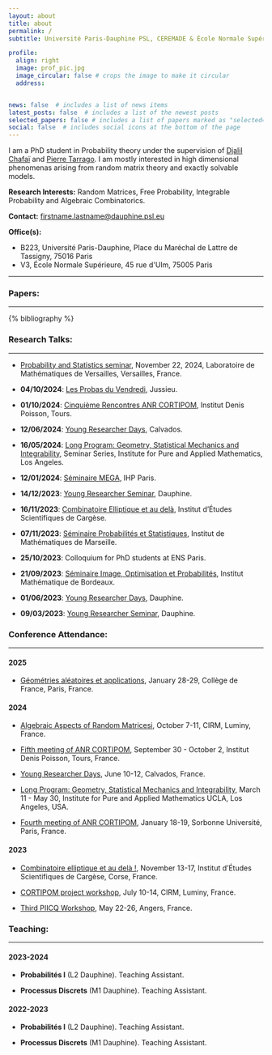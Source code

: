 ```yaml
---
layout: about
title: about
permalink: /
subtitle: Université Paris-Dauphine PSL, CEREMADE & École Normale Supérieure, DMA.

profile:
  align: right
  image: prof_pic.jpg
  image_circular: false # crops the image to make it circular
  address: 


news: false  # includes a list of news items
latest_posts: false  # includes a list of the newest posts
selected_papers: false # includes a list of papers marked as "selected={true}"
social: false  # includes social icons at the bottom of the page
---
```


I am a PhD student in Probability theory under the supervision of [Djalil Chafaï](https://djalil.chafai.net/wiki/) and [Pierre Tarrago](http://tarrago.perso.math.cnrs.fr). I am mostly interested in high dimensional phenomenas arising from random matrix theory and exactly solvable models. 

**Research Interests:** Random Matrices, Free Probability, Integrable Probability and Algebraic Combinatorics.

**Contact:** firstname.lastname@dauphine.psl.eu

**Office(s):** 
- B223, Université Paris-Dauphine, Place du Maréchal de Lattre de Tassigny, 75016 Paris
- V3, École Normale Supérieure, 45 rue d'Ulm, 75005 Paris

---

### Papers:
---

  
{% bibliography %}


 

### Research Talks:
---

- [Probability and Statistics seminar](https://lmv.math.cnrs.fr/seminaires/seminaires/), November 22, 2024, 
Laboratoire de Mathématiques de Versailles, Versailles, France. 

- **04/10/2024**: [Les Probas du Vendredi](https://www.lpsm.paris/seminaires/probasduvendredi/index), Jussieu.

- **01/10/2024**: [Cinquième Rencontres ANR CORTIPOM](https://idpoisson.fr/rostam/post/cortipom_automne_24/), Institut Denis Poisson, Tours. 

- **12/06/2024**: [Young Researcher Days](https://sites.google.com/view/young-researchers-days/), Calvados.

- **16/05/2024**: [Long Program: Geometry, Statistical Mechanics and Integrability](https://www.ipam.ucla.edu/programs/long-programs/geometry-statistical-mechanics-and-integrability/), Seminar Series, Institute for Pure and Applied Mathematics, Los Angeles.

- **12/01/2024**: [Séminaire MEGA](https://www.ceremade.dauphine.fr/dokuwiki/mega:seminaire), IHP Paris.

- **14/12/2023**: [Young Researcher Seminar](https://www.ceremade.dauphine.fr/en/seminars/young-researcher-seminar.html), Dauphine.

- **16/11/2023**: [Combinatoire Elliptique et au delà](https://cargesecombinepic.wp.imt.fr), Institut d’Études Scientifiques de Cargèse.

- **07/11/2023**: [Séminaire Probabilités et Statistiques](https://www.i2m.univ-amu.fr/agenda/seminaires/probabilites-et-statistique/), Institut de Mathématiques de Marseille.

- **25/10/2023**: Colloquium for PhD students at ENS Paris.

- **21/09/2023**: [Séminaire Image, Optimisation et Probabilités](https://www.math.u-bordeaux.fr/imb/seminaire-images-optimisation-et-probabilites), Institut Mathématique de Bordeaux. 

- **01/06/2023**: [Young Researcher Days](https://young-researcher-days.github.io/presentations/), Dauphine.

- **09/03/2023**: [Young Researcher Seminar](https://www.ceremade.dauphine.fr/en/seminars/young-researcher-seminar.html), Dauphine.



### Conference Attendance:
---

#### 2025

- [Géométries aléatoires et applications](https://www.college-de-france.fr/fr/agenda/colloque/geometries-aleatoires-et-applications), January 28-29, Collège de France, Paris, France.


#### 2024

- [Algebraic Aspects of Random Matricesi](https://conferences.cirm-math.fr/3052.html), October 7-11, CIRM, Luminy, France. 

- [Fifth meeting of ANR CORTIPOM](https://idpoisson.fr/rostam/post/cortipom_automne_24/), September 30 - October 2, Institut Denis Poisson, Tours, France. 

- [Young Researcher Days](https://sites.google.com/view/young-researchers-days/), June 10-12, Calvados, France.

- [Long Program: Geometry, Statistical Mechanics and Integrability](https://www.ipam.ucla.edu/programs/long-programs/geometry-statistical-mechanics-and-integrability/), 
March 11 - May 30, Institute for Pure and Applied Mathematics UCLA, Los Angeles, USA.

- [Fourth meeting of ANR CORTIPOM](https://tarrago.perso.math.cnrs.fr/Quatrieme_rencontre_ANR_Cortipom.html), January 18-19, Sorbonne Université, Paris, France. 


#### 2023

- [Combinatoire elliptique et au delà !](https://cargesecombinepic.wp.imt.fr), November 13-17, Institut d’Études Scientifiques de Cargèse, Corse, France. 

- [CORTIPOM project workshop](https://conferences.cirm-math.fr/2932.html), July 10-14, CIRM, Luminy, France. 

- [Third PIICQ Workshop](https://piicq.pages.math.cnrs.fr/PIICQW3/), May 22-26, Angers, France. 


### Teaching: 
---

#### 2023-2024

- **Probabilités I** (L2 Dauphine). Teaching Assistant.

- **Processus Discrets** (M1 Dauphine). Teaching Assistant. 

#### 2022-2023

- **Probabilités I** (L2 Dauphine). Teaching Assistant.

- **Processus Discrets** (M1 Dauphine). Teaching Assistant. 



